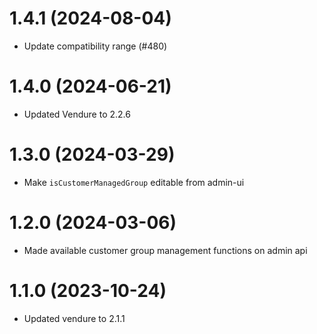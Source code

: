 # 1.4.1 (2024-08-04)

- Update compatibility range (#480)

# 1.4.0 (2024-06-21)

- Updated Vendure to 2.2.6

# 1.3.0 (2024-03-29)

- Make `isCustomerManagedGroup` editable from admin-ui

# 1.2.0 (2024-03-06)

- Made available customer group management functions on admin api

# 1.1.0 (2023-10-24)

- Updated vendure to 2.1.1
